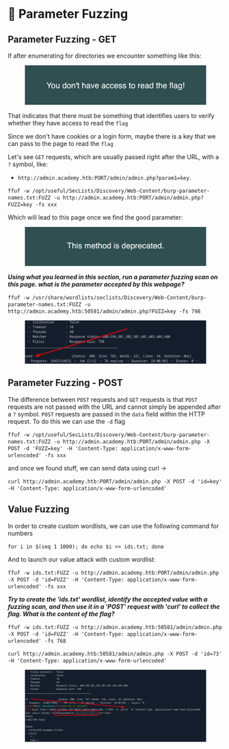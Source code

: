 # 🍚 Parameter Fuzzing

## Parameter Fuzzing - GET

If after enumerating for directories we encounter something like this:

<figure><img src="../../../.gitbook/assets/image (1288).png" alt=""><figcaption></figcaption></figure>

That indicates that there must be something that identifies users to verify whether they have access to read the `flag`

Since we don't have cookies or a login form, maybe there is a key that we can pass to the page to read the `flag`

Let's see `GET` requests, which are usually passed right after the URL, with a `?` symbol, like:

* `http://admin.academy.htb:PORT/admin/admin.php?param1=key`.

```shell-session
ffuf -w /opt/useful/SecLists/Discovery/Web-Content/burp-parameter-names.txt:FUZZ -u http://admin.academy.htb:PORT/admin/admin.php?FUZZ=key -fs xxx
```

Which will lead to this page once we find the good parameter:

<figure><img src="../../../.gitbook/assets/image (1) (1) (1) (1) (1) (1) (1) (1) (1) (1) (1) (1) (1) (1) (1) (1) (1) (1).png" alt=""><figcaption></figcaption></figure>

_**Using what you learned in this section, run a parameter fuzzing scan on this page. what is the parameter accepted by this webpage?**_

```
ffuf -w /usr/share/wordlists/seclists/Discovery/Web-Content/burp-parameter-names.txt:FUZZ -u http://admin.academy.htb:50581/admin/admin.php?FUZZ=key -fs 798
```

<figure><img src="../../../.gitbook/assets/image (1394).png" alt=""><figcaption></figcaption></figure>

## Parameter Fuzzing - POST

The difference between `POST` requests and `GET` requests is that `POST` requests are not passed with the URL and cannot simply be appended after a `?` symbol. `POST` requests are passed in the `data` field within the HTTP request. To do this we can use the `-d` flag

```shell-session
ffuf -w /opt/useful/SecLists/Discovery/Web-Content/burp-parameter-names.txt:FUZZ -u http://admin.academy.htb:PORT/admin/admin.php -X POST -d 'FUZZ=key' -H 'Content-Type: application/x-www-form-urlencoded' -fs xxx
```

and once we found stuff, we can send data using curl ->

```shell-session
curl http://admin.academy.htb:PORT/admin/admin.php -X POST -d 'id=key' -H 'Content-Type: application/x-www-form-urlencoded'
```

## Value Fuzzing

In order to create custom wordlists, we can use the following command for numbers&#x20;

```shell-session
for i in $(seq 1 1000); do echo $i >> ids.txt; done
```

And to launch our value attack with custom wordlist:

```shell-session
ffuf -w ids.txt:FUZZ -u http://admin.academy.htb:PORT/admin/admin.php -X POST -d 'id=FUZZ' -H 'Content-Type: application/x-www-form-urlencoded' -fs xxx
```

_**Try to create the 'ids.txt' wordlist, identify the accepted value with a fuzzing scan, and then use it in a 'POST' request with 'curl' to collect the flag. What is the content of the flag?**_

```
ffuf -w ids.txt:FUZZ -u http://admin.academy.htb:50581/admin/admin.php -X POST -d 'id=FUZZ' -H 'Content-Type: application/x-www-form-urlencoded' -fs 768
```

```
curl http://admin.academy.htb:50581/admin/admin.php -X POST -d 'id=73' -H 'Content-Type: application/x-www-form-urlencoded'
```

<figure><img src="../../../.gitbook/assets/image (1395).png" alt=""><figcaption></figcaption></figure>
